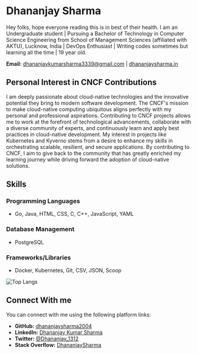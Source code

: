 # Dhananjay Sharma

Hey folks, hope everyone reading this is in best of their health. I am an Undergraduate student | Pursuing a Bachelor of Technology in Computer Science Engineering from School of Management Sciences (affiliated with AKTU), Lucknow, India | DevOps Enthusiast | Writing codes sometimes but learning all the time | 19 year old.

**Email:** dhananjaykumarsharma3339@gmail.com | [dhananjaysharma.in](http://dhananjaysharma.in) 

## Personal Interest in CNCF Contributions

I am deeply passionate about cloud-native technologies and the innovative potential they bring to modern software development. The CNCF's mission to make cloud-native computing ubiquitous aligns perfectly with my personal and professional aspirations. Contributing to CNCF projects allows me to work at the forefront of technological advancements, collaborate with a diverse community of experts, and continuously learn and apply best practices in cloud-native development. My interest in projects like Kubernetes and Kyverno stems from a desire to enhance my skills in orchestrating scalable, resilient, and secure applications. By contributing to CNCF, I aim to give back to the community that has greatly enriched my learning journey while driving forward the adoption of cloud-native solutions.


## Skills

### Programming Languages
- Go, Java, HTML, CSS, C, C++, JavaScript, YAML

### Database Management
- PostgreSQL

### Frameworks/Libraries
- Docker, Kubernetes, Git, CSV, JSON, Scoop

![Top Langs](https://github-readme-stats.vercel.app/api/top-langs/?username=dhananjaysharma2004&layout=compact&theme=radical)

## Connect With me

You can connect with me using the following platform links:
- **GitHub:** [dhananjaysharma2004](https://github.com/dhananjaysharma2004)
- **LinkedIn:** [Dhananjay Kumar Sharma](https://www.linkedin.com/in/dhananjaykumarsharma)
- **Twitter:** [@Dhananjay_1312](https://twitter.com/Dhananjay_1312)
- **Stack Overflow:** [DhananjaySharma](https://stackoverflow.com/users/xxxxxxxx/dhananjaysharma)
